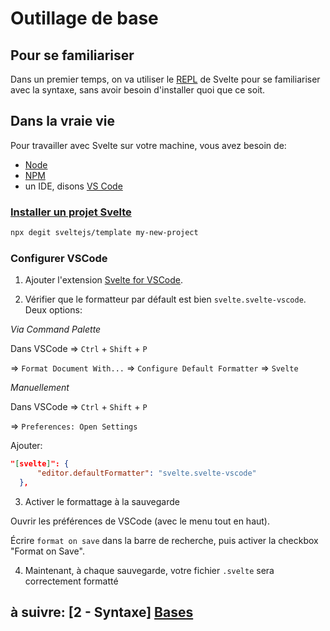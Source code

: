 # Outillage de base

## Pour se familiariser

Dans un premier temps, on va utiliser le [REPL](https://svelte.dev/repl) de Svelte pour se familiariser avec la syntaxe, sans avoir besoin d'installer quoi que ce soit.

## Dans la vraie vie

Pour travailler avec Svelte sur votre machine, vous avez besoin de:

- [Node](https://nodejs.org/en/)
- [NPM](https://www.npmjs.com/)
- un IDE, disons [VS Code](https://code.visualstudio.com/)

### [Installer un projet Svelte](https://svelte.dev/blog/the-easiest-way-to-get-started)

```bash
npx degit sveltejs/template my-new-project
```

### Configurer VSCode

1. Ajouter l'extension [Svelte for VSCode](https://marketplace.visualstudio.com/items?itemName=svelte.svelte-vscode).

2. Vérifier que le formatteur par défault est bien `svelte.svelte-vscode`. Deux options:

_Via Command Palette_

Dans VSCode => `Ctrl` + `Shift` + `P`

=> `Format Document With...`
=> `Configure Default Formatter`
=> `Svelte`

_Manuellement_

Dans VSCode => `Ctrl` + `Shift` + `P`

=> `Preferences: Open Settings`

Ajouter:

```json
"[svelte]": {
      "editor.defaultFormatter": "svelte.svelte-vscode"
  },
```

3. Activer le formattage à la sauvegarde

Ouvrir les préférences de VSCode (avec le menu tout en haut).

Écrire `format on save` dans la barre de recherche, puis activer la checkbox "Format on Save".

4. Maintenant, à chaque sauvegarde, votre fichier `.svelte` sera correctement formatté

## à suivre: [2 - Syntaxe] [Bases](../2_syntax/2-1_bases.md)
